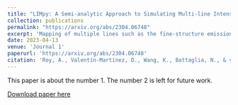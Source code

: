 ```yaml
---
title: "𝙻𝙸𝙼𝚙𝚢: A Semi-analytic Approach to Simulating Multi-line Intensity Maps at Millimetre Wavelengths"
collection: publications
permalink: "https://arxiv.org/abs/2304.06748"
excerpt: 'Mapping of multiple lines such as the fine-structure emission from [CII] (157.7 μm), [OIII] (52 \& 88.4 μm), and rotational emission lines from CO are of particular interest for upcoming line intensity mapping (LIM) experiments at millimetre wavelengths, due to their brightness features. Several upcoming experiments aim to cover a broad range of scientific goals, from detecting signatures of the epoch of reionization to the physics of star formation and its role in galaxy evolution. In this paper, we develop a semi-analytic approach to modelling line strengths as functions of the star formation rate (SFR) or infrared (IR) luminosity based on observations of local and high-z galaxies. This package, 𝙻𝙸𝙼𝚙𝚢 (Line Intensity Mapping in Python), estimates the intensity and power spectra of [CII], [OIII], and CO rotational transition lines up to the J-levels (1-0) to (13-12) based both on analytic formalism and on simulations. We develop a relation among halo mass, SFR, and multi-line intensities that permits us to construct a generic formula for the evolution of several line strengths up to z∼10. We implement a variety of star formation models and multi-line luminosity relations to estimate the astrophysical uncertainties on the intensity power spectrum of these lines. As a demonstration, we predict the signal-to-noise ratio of [CII] detection for an EoR-Spec-like instrument on the Fred Young Submillimeter Telescope (FYST). Furthermore, the ability to use any halo catalogue allows the 𝙻𝙸𝙼𝚙𝚢 code to be easily integrated into existing simulation pipelines, providing a flexible tool to study intensity mapping in the context of complex galaxy formation physics.'
date: 2023-04-13
venue: 'Journal 1'
paperurl: 'https://arxiv.org/abs/2304.06748'
citation: 'Roy, A., Valentín-Martínez, D., Wang, K., Battaglia, N., & van Engelen, A. 2023, LIMpy: A Semi-analytic Approach to Simulating Multi-line Intensity Maps at Millimetre Wavelengths. https://arxiv.org/abs/2304.06748'
---
```


This paper is about the number 1. The number 2 is left for future work.

[Download paper here](https://arxiv.org/abs/2304.06748)
